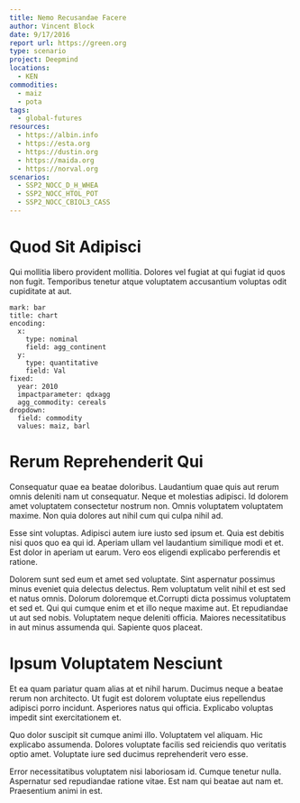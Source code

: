 ```yaml
---
title: Nemo Recusandae Facere
author: Vincent Block
date: 9/17/2016
report url: https://green.org
type: scenario
project: Deepmind
locations:
  - KEN
commodities:
  - maiz
  - pota
tags:
  - global-futures
resources:
  - https://albin.info
  - https://esta.org
  - https://dustin.org
  - https://maida.org
  - https://norval.org
scenarios:
  - SSP2_NOCC_D_H_WHEA
  - SSP2_NOCC_HTOL_POT
  - SSP2_NOCC_CBIOL3_CASS
---
```

# Quod Sit Adipisci
Qui mollitia libero provident mollitia. Dolores vel fugiat at qui fugiat id quos non fugit. Temporibus tenetur atque voluptatem accusantium voluptas odit cupiditate at aut.

```vis
mark: bar
title: chart
encoding:
  x:
    type: nominal
    field: agg_continent
  y:
    type: quantitative
    field: Val
fixed:
  year: 2010
  impactparameter: qdxagg
  agg_commodity: cereals
dropdown:
  field: commodity
  values: maiz, barl
```

# Rerum Reprehenderit Qui
Consequatur quae ea beatae doloribus. Laudantium quae quis aut rerum omnis deleniti nam ut consequatur. Neque et molestias adipisci. Id dolorem amet voluptatem consectetur nostrum non. Omnis voluptatem voluptatem maxime. Non quia dolores aut nihil cum qui culpa nihil ad.
 Esse sint voluptas. Adipisci autem iure iusto sed ipsum et. Quia est debitis nisi quos quo ea qui id. Aperiam ullam vel laudantium similique modi et et. Est dolor in aperiam ut earum. Vero eos eligendi explicabo perferendis et ratione.
 Dolorem sunt sed eum et amet sed voluptate. Sint aspernatur possimus minus eveniet quia delectus delectus. Rem voluptatum velit nihil et est sed et natus omnis. Dolorum doloremque et.Corrupti dicta possimus voluptatem et sed et. Qui qui cumque enim et et illo neque maxime aut. Et repudiandae ut aut sed nobis. Voluptatem neque deleniti officia. Maiores necessitatibus in aut minus assumenda qui. Sapiente quos placeat.

# Ipsum Voluptatem Nesciunt
Et ea quam pariatur quam alias at et nihil harum. Ducimus neque a beatae rerum non architecto. Ut fugit est dolorem voluptate eius repellendus adipisci porro incidunt. Asperiores natus qui officia. Explicabo voluptas impedit sint exercitationem et.
 Quo dolor suscipit sit cumque animi illo. Voluptatem vel aliquam. Hic explicabo assumenda. Dolores voluptate facilis sed reiciendis quo veritatis optio amet. Voluptate iure sed ducimus reprehenderit vero esse.
 Error necessitatibus voluptatem nisi laboriosam id. Cumque tenetur nulla. Aspernatur sed repudiandae ratione vitae. Est nam qui beatae aut nam et. Praesentium animi in est.
